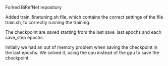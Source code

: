 Forked BiRefNet repository

Added train_finetuning.sh file, which contains the correct settings of the file train.sh, to correctly running the training.

The checkpoint are saved starting from the last save_last epochs and each save_step epochs.

Initially we had an out of memory problem when saving the checkpoint in the last epochs. We solved it, using the cpu instead of the gpu to save the checkpoint.